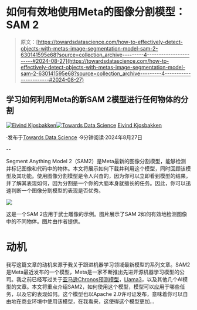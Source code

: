 # 如何有效地使用Meta的图像分割模型：SAM 2

> 原文：[https://towardsdatascience.com/how-to-effectively-detect-objects-with-metas-image-segmentation-model-sam-2-630141595e68?source=collection_archive---------4-----------------------#2024-08-27](https://towardsdatascience.com/how-to-effectively-detect-objects-with-metas-image-segmentation-model-sam-2-630141595e68?source=collection_archive---------4-----------------------#2024-08-27)

## 学习如何利用Meta的新SAM 2模型进行任何物体的分割

[](https://oieivind.medium.com/?source=post_page---byline--630141595e68--------------------------------)[![Eivind Kjosbakken](../Images/5f91b74428e1202fc4a176a3dd1cb1c7.png)](https://oieivind.medium.com/?source=post_page---byline--630141595e68--------------------------------)[](https://towardsdatascience.com/?source=post_page---byline--630141595e68--------------------------------)[![Towards Data Science](../Images/a6ff2676ffcc0c7aad8aaf1d79379785.png)](https://towardsdatascience.com/?source=post_page---byline--630141595e68--------------------------------) [Eivind Kjosbakken](https://oieivind.medium.com/?source=post_page---byline--630141595e68--------------------------------)

·发布于[Towards Data Science](https://towardsdatascience.com/?source=post_page---byline--630141595e68--------------------------------) ·9分钟阅读·2024年8月27日

--

Segment Anything Model 2（SAM2）是Meta最新的图像分割模型，能够检测并标记图像和代码中的物体。本文将展示如何下载并利用这个模型，同时回顾该模型及其功能。使用图像分割模型是令人兴奋的，因为你可以立即看到模型的结果，并了解其表现如何，因为分割是一个你的大脑本身就擅长的任务。因此，你可以迅速判断一个图像分割模型的表现是否优秀。

![](../Images/8f3cc11700442c86b772a983b2f9c541.png)

这是一个SAM 2应用于武士雕像的示例。图片展示了SAM 2如何有效地检测图像中的不同物体。图片由作者提供。

# 动机

我写这篇文章的动机来源于我关于跟进机器学习领域最新模型的系列文章。SAM2是Meta最近发布的一个模型，Meta是一家不断推出先进开源机器学习模型的公司。我之前已经写过关于[亚马逊Chronos预测模型](/how-to-effectively-forecast-time-series-with-amazons-new-time-series-forecasting-model-9e04d4ccf67e)，[Llama3](https://medium.com/towards-data-science/unleash-llama3-how-you-can-use-the-latest-big-tech-open-source-llm-3bae9c3f5cd0)，以及其他几个AI模型的文章。本文将重点介绍SAM2，如何使用这个模型，模型可以应用于哪些任务，以及它的表现如何。这个模型也以Apache 2.0许可证发布，意味着你可以自由地在商业环境中使用该模型，在我看来，这使得这个模型更加...
